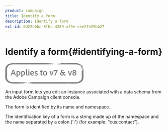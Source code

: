 ```yaml
---
product: campaign
title: Identify a form
description: Identify a form
exl-id: 0d22b0bc-8fbc-4269-af9e-cee27e29bb27
---
```

# Identify a form{#identifying-a-form}

![](../../assets/common.svg)

An input form lets you edit an instance associated with a data schema from the Adobe Campaign client console.

The form is identified by its name and namespace.

The identification key of a form is a string made up of the namespace and the name separated by a colon (':') (for example: "cus:contact").
